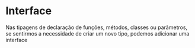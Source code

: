 # Interface
Nas tipagens de declaração de funções, métodos, classes ou parâmetros, se sentirmos a necessidade de criar um novo tipo, podemos adicionar uma interface
